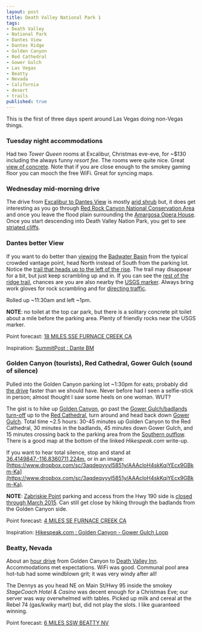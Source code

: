 ```yaml
---
layout: post
title: Death Valley National Park 1
tags:
- Death Valley
- National Park
- Dantes View
- Dantes Ridge
- Golden Canyon
- Red Cathedral
- Gower Gulch
- Las Vegas
- Beatty
- Nevada
- California
- desert
- trails
published: true
---
```

This is the first of three days spent around Las Vegas doing non-Vegas things.

### Tuesday night accommodations
Had two _Tower Queen_ rooms at Excalibur, Christmas eve-eve, for
~$130 including the always funny _resort fee_. The rooms were quite nice.
Great [view of concrete](https://drive.google.com/file/d/0B611viYGQAn5NjU2NlFobUFzZTQ/view?usp=sharing).
Note that if you are close enough to the smokey gaming floor you can mooch the
free WiFi. Great for syncing maps.

### Wednesday mid-morning drive
The drive from [Excalibur to Dantes View](https://goo.gl/maps/4S4AN) is
mostly [arid shrub](https://drive.google.com/open?id=0B611viYGQAn5bGZOTjhqaDBHMFk)
but, it does get interesting as you go through
[Red Rock Canyon National Conservation Area](http://www.blm.gov/nv/st/en/fo/lvfo/blm_programs/blm_special_areas/red_rock_nca.html)
and once you leave the flood plain surrounding the
[Amargosa Opera House](https://drive.google.com/open?id=0B611viYGQAn5Ym4wcVNlczhVMlU).
Once you start descending into Death Valley Nation Park, you get to see
[striated cliffs](https://drive.google.com/open?id=0B611viYGQAn5QV9WT0tsblJxT28).

### Dantes better View
If you want to do better than [viewing](http://www.nps.gov/media/photo/gallery.htm?id=F3BD499E-155D-4519-3E9E9CB9799EA446)
the
[Badwater Basin](http://www.nps.gov/photosmultimedia/photogallery.htm?id=F3AECF9F-155D-4519-3EAABFC85829E3CB)
from the typical crowded vantage point, head North instead of South from the parking
lot. Notice the
[trail that heads up to the left of the rise](https://drive.google.com/open?id=0B611viYGQAn5UlZzUDEtTm96c1U).
The trail may disappear for a bit, but just keep scrambling up and in.
If you can see the [rest of the ridge trail](https://drive.google.com/open?id=0B611viYGQAn5TEdVY2l4OFhXdmc),
chances are you are also nearby the [USGS marker](https://drive.google.com/open?id=0B611viYGQAn5ejRmM2xoampxeFU).
Always bring work gloves for rock scrambling and for
[directing traffic](https://drive.google.com/open?id=0B611viYGQAn5LWJ0MTRHS3g3TWc).

Rolled up ~11:30am and left ~1pm.

__NOTE__: no toilet at the top car park, but there is a solitary concrete pit
toilet about a mile before the parking area. Plenty of friendly rocks near the
USGS marker.

Point forecast: [18 MILES SSE FURNACE CREEK CA](http://forecast.weather.gov/MapClick.php?lat=36.2226749&lon=-116.7257793)

Inspiration: [SummitPost : Dante BM](http://www.summitpost.org/dante-bm/391640)

### Golden Canyon (tourists), Red Cathedral, Gower Gulch (sound of silence)
Pulled into the Golden Canyon parking lot ~1:30pm for eats; probably did
[the drive](https://goo.gl/maps/4ogDW) faster than we should have. Never before
had I seen a selfie-stick in person; almost thought I saw some heels on one woman. WUT?

The gist is to hike up
[Golden Canyon](https://www.dropbox.com/sc/56kf88b6h7c0or0/AAAoKxXDeih6hfUKKfvbKAr7a),
go past the [Gower Gulch/badlands turn-off](https://drive.google.com/open?id=0B611viYGQAn5MHhNb3pneElfMWs)
up to the [Red Cathedral](https://www.dropbox.com/sc/pvyvf5kxf4zxcn3/AAAlPI2DIzabVr28Lvtcdc0pa),
turn around and head back down
[Gower Gulch](https://www.dropbox.com/sc/yvk0ztvaxbs3pe2/AADc6mb7VgkBKjUFOjq-6Wvja).
Total time ~2.5 hours: 30-45 minutes up Golden Canyon to the Red Cathedral, 30 minutes
in the badlands, 45 minutes down Gower Gulch, and 15 minutes crossing back to the parking
area from the [Southern outflow](https://drive.google.com/open?id=0B611viYGQAn5OWtXeVZOMk03RE0).
There is a good map
at the bottom of the linked _Hikespeak.com_ write-up.

If you want to hear total silence, stop and stand at
[36.4149847,-116.8360711,224m](https://www.google.com/maps/@36.4149847,-116.8360711,224m/data=!3m1!1e3),
or in an image:
[https://www.dropbox.com/sc/3aqdeqyyvl5851y/AAAcloH4skKqiYEcx9GBkm-Ka](https://www.dropbox.com/sc/3aqdeqyyvl5851y/AAAcloH4skKqiYEcx9GBkm-Ka).

__NOTE__: [Zabriskie Point](http://www.hikespeak.com/attractions/zabriskie-point-in-death-valley/)
parking and access from the Hwy 190 side is
[closed through March 2015](http://www.nps.gov/deva/learn/news/zabriskie-point.htm).
Can still get close by hiking through the badlands from the Golden Canyon side.

Point forecast: [4 MILES SE FURNACE CREEK CA](http://forecast.weather.gov/MapClick.php?lat=36.4169778&lon=-116.8208077)

Inspiration:
[Hikespeak.com : Golden Canyon - Gower Gulch Loop](http://www.hikespeak.com/trails/golden-canyon-gower-gulch-loop-in-death-valley/)

### Beatty, Nevada
About an [hour drive](https://goo.gl/maps/0ShSp) from Golden Canyon to
[Death Valley Inn](http://www.tripadvisor.com/Hotel_Review-g45919-d1232760-Reviews-Death_Valley_Inn-Beatty_Nevada.html).
Accommodations met expectations. WiFi was good. Communal pool area hot-tub had some windblown
grit; it was very windy after all!

The Dennys as you head NE on Main St/Hwy 95 inside the smokey _StageCoach Hotel & Casino_ was
decent enough for a Christmas Eve; our server was way overwhelmed with tables.
Picked up milk and cereal at the Rebel 74 (gas/kwiky mart) but, did not play the slots.
I like guaranteed winning.

Point forecast: [6 MILES SSW BEATTY NV](http://forecast.weather.gov/MapClick.php?lat=36.9085558&lon=-116.7592299)
